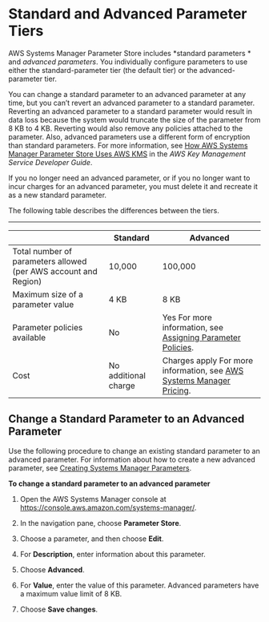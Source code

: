 # Standard and Advanced Parameter Tiers<a name="parameter-store-advanced-parameters"></a>

AWS Systems Manager Parameter Store includes *standard parameters * and *advanced parameters*\. You individually configure parameters to use either the standard\-parameter tier \(the default tier\) or the advanced\-parameter tier\. 

You can change a standard parameter to an advanced parameter at any time, but you can’t revert an advanced parameter to a standard parameter\. Reverting an advanced parameter to a standard parameter would result in data loss because the system would truncate the size of the parameter from 8 KB to 4 KB\. Reverting would also remove any policies attached to the parameter\. Also, advanced parameters use a different form of encryption than standard parameters\. For more information, see [How AWS Systems Manager Parameter Store Uses AWS KMS](https://docs.aws.amazon.com/kms/latest/developerguide/services-parameter-store.html) in the *AWS Key Management Service Developer Guide*\.

If you no longer need an advanced parameter, or if you no longer want to incur charges for an advanced parameter, you must delete it and recreate it as a new standard parameter\. 

The following table describes the differences between the tiers\.


****  

|  | Standard | Advanced | 
| --- | --- | --- | 
|  Total number of parameters allowed \(per AWS account and Region\)  |  10,000  |  100,000  | 
|  Maximum size of a parameter value  |  4 KB  |  8 KB  | 
|  Parameter policies available  |  No  |  Yes For more information, see [Assigning Parameter Policies](parameter-store-policies.md)\.  | 
|  Cost  |  No additional charge  |  Charges apply For more information, see [AWS Systems Manager Pricing](https://aws.amazon.com/systems-manager/pricing/)\.  | 

## Change a Standard Parameter to an Advanced Parameter<a name="parameter-store-advanced-parameters-enabling"></a>

Use the following procedure to change an existing standard parameter to an advanced parameter\. For information about how to create a new advanced parameter, see [Creating Systems Manager Parameters](sysman-paramstore-su-create.md)\.

**To change a standard parameter to an advanced parameter**

1. Open the AWS Systems Manager console at [https://console\.aws\.amazon\.com/systems\-manager/](https://console.aws.amazon.com/systems-manager/)\.

1. In the navigation pane, choose **Parameter Store**\.

1. Choose a parameter, and then choose **Edit**\.

1. For **Description**, enter information about this parameter\.

1. Choose **Advanced**\.

1. For **Value**, enter the value of this parameter\. Advanced parameters have a maximum value limit of 8 KB\.

1. Choose **Save changes**\.